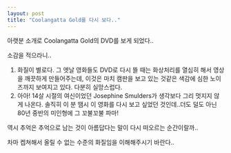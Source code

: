 ```yaml
---
layout: post
title: "Coolangatta Gold를 다시 보다.."
---
```


아랫분 소개로 Coolangatta Gold의 DVD를 보게 되었다..

소감을 적으라니..

1) 화질이 별로다. 그 엣날 영화들도 DVD로 다시 뜰 때는 화상처리를 열심히 해서 영상을 깨끗하게 만들어주는데,
 이것은 마치 캠판을 보고 있는 것같은 색감에 심한 노이즈까지 보여지고 있다. 다분히 실망스럽다.
2) 아아! 14살 시절의 여신이었던 Josephine Smulders가 생각보다 그리 멋지지 않게 나온다. 솔직히 이 분 땜시 이 영화를 다시 보고 싶었던 것인데..더도 덜도 아닌 80년 중반의 미인형에 그 꼬불꼬불 파마!

역시 추억은 추억으로 남는 것이 아름답다는 말이 다시 떠오르는 순간이랄까..

차마 켑쳐해서 올릴 수 없는 수준의 화질임을 이해해주시기 바란다..

